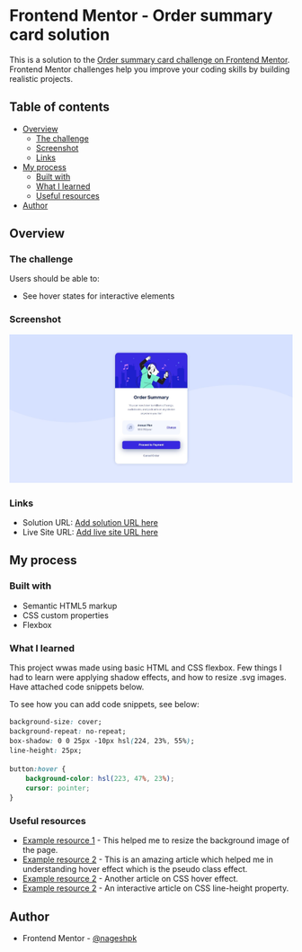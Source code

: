 # Frontend Mentor - Order summary card solution

This is a solution to the [Order summary card challenge on Frontend Mentor](https://www.frontendmentor.io/challenges/order-summary-component-QlPmajDUj). Frontend Mentor challenges help you improve your coding skills by building realistic projects. 

## Table of contents

- [Overview](#overview)
  - [The challenge](#the-challenge)
  - [Screenshot](#screenshot)
  - [Links](#links)
- [My process](#my-process)
  - [Built with](#built-with)
  - [What I learned](#what-i-learned)
  - [Useful resources](#useful-resources)
- [Author](#author)


## Overview

### The challenge

Users should be able to:

- See hover states for interactive elements

### Screenshot

![](./screenshot.jpg)

### Links

- Solution URL: [Add solution URL here](https://github.com/nageshpk/Order-summary-component)
- Live Site URL: [Add live site URL here](https://nageshpk.github.io/Order-summary-component/)

## My process

### Built with

- Semantic HTML5 markup
- CSS custom properties
- Flexbox

### What I learned

This project wwas made using basic HTML and CSS flexbox. Few things I had to learn were applying shadow effects, and how to resize .svg images. Have attached code snippets below.

To see how you can add code snippets, see below:

```css
background-size: cover;
background-repeat: no-repeat;
box-shadow: 0 0 25px -10px hsl(224, 23%, 55%);
line-height: 25px;

button:hover {
    background-color: hsl(223, 47%, 23%);
    cursor: pointer;
}
```

### Useful resources

- [Example resource 1](https://www.w3schools.com/cssref/css3_pr_background-size.asp) - This helped me to resize the background image of the page.
- [Example resource 2](https://www.freecodecamp.org/news/css-button-style-hover-color-and-background/) - This is an amazing article which helped me in understanding hover effect which is the pseudo class effect.
- [Example resource 2](https://www.w3schools.com/csSref/sel_hover.asp) - Another article on CSS hover effect.
- [Example resource 2](https://www.w3schools.com/cssref/pr_dim_line-height.asp) - An interactive article on CSS line-height property.

## Author

- Frontend Mentor - [@nageshpk](https://www.frontendmentor.io/profile/nageshpk)
